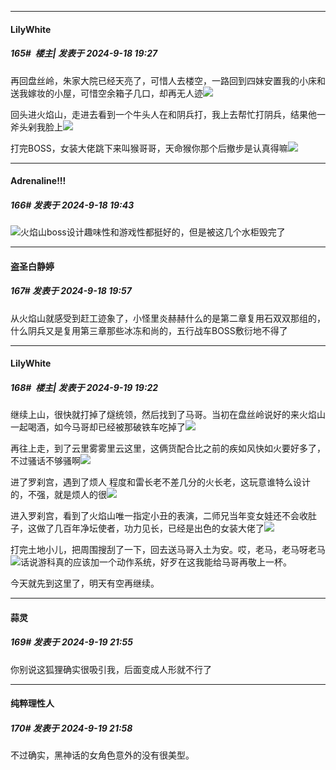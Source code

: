 ﻿
*****

####  LilyWhite  
##### 165#         楼主| 发表于 2024-9-18 19:27

再回盘丝岭，朱家大院已经天亮了，可惜人去楼空，一路回到四妹安置我的小床和送我嫁妆的小屋，可惜空余箱子几口，却再无人迹<img src="https://static.saraba1st.com/image/smiley/face2017/138.png" referrerpolicy="no-referrer">

回头进火焰山，走进去看到一个牛头人在和阴兵打，我上去帮忙打阴兵，结果他一斧头剁我脸上<img src="https://static.saraba1st.com/image/smiley/face2017/145.png" referrerpolicy="no-referrer">

打完BOSS，女装大佬跳下来叫猴哥哥，天命猴你那个后撤步是认真得嘛<img src="https://static.saraba1st.com/image/smiley/face2017/066.png" referrerpolicy="no-referrer">


*****

####  Adrenaline!!!  
##### 166#       发表于 2024-9-18 19:43

<img src="https://static.saraba1st.com/image/smiley/face2017/067.png" referrerpolicy="no-referrer">火焰山boss设计趣味性和游戏性都挺好的，但是被这几个水柜毁完了


*****

####  盗圣白静婷  
##### 167#       发表于 2024-9-18 19:57

从火焰山就感受到赶工迹象了，小怪里炎赫赫什么的是第二章复用石双双那组的，什么阴兵又是复用第三章那些冰冻和尚的，五行战车BOSS敷衍地不得了


*****

####  LilyWhite  
##### 168#         楼主| 发表于 2024-9-19 19:22

继续上山，很快就打掉了燧统领，然后找到了马哥。当初在盘丝岭说好的来火焰山一起喝酒，如今马哥却已经被那破铁车吃掉了<img src="https://static.saraba1st.com/image/smiley/face2017/139.png" referrerpolicy="no-referrer">

再往上走，到了云里雾雾里云这里，这俩货配合比之前的疾如风快如火要好多了，不过骚话不够骚啊<img src="https://static.saraba1st.com/image/smiley/face2017/176.png" referrerpolicy="no-referrer">

进了罗刹宫，遇到了烦人 程度和雷长老不差几分的火长老，这玩意谁特么设计的，不强，就是烦人的很<img src="https://static.saraba1st.com/image/smiley/face2017/100.png" referrerpolicy="no-referrer">

进入罗刹宫，看到了火焰山唯一指定小丑的表演，二师兄当年变女娃还不会收肚子，这做了几百年净坛使者，功力见长，已经是出色的女装大佬了<img src="https://static.saraba1st.com/image/smiley/face2017/066.png" referrerpolicy="no-referrer">

打完土地小儿，把周围搜刮了一下，回去送马哥入土为安。哎，老马，老马呀老马<img src="https://static.saraba1st.com/image/smiley/face2017/139.png" referrerpolicy="no-referrer">话说游科真的应该加一个动作系统，好歹在这我能给马哥再敬上一杯。

今天就先到这里了，明天有空再继续。


*****

####  蒜灵  
##### 169#       发表于 2024-9-19 21:55

你别说这狐狸确实很吸引我，后面变成人形就不行了


*****

####  纯粹理性人  
##### 170#       发表于 2024-9-19 21:58

不过确实，黑神话的女角色意外的没有很美型。

